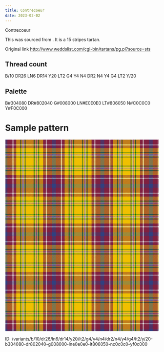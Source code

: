 ```yaml
---
title: Contrecoeur
date: 2023-02-02
---
```

Contrecoeur

This was sourced from <no value>.  It is a 15 stripes tartan.

Original link http://www.weddslist.com/cgi-bin/tartans/pg.pl?source=sts

## Thread count
B/10 DR26 LN6 DR14 Y20 LT2 G4 Y4 N4 DR2 N4 Y4 G4 LT2 Y/20

## Palette
B#304080 DR#802040 G#008000 LN#E0E0E0 LT#806050 N#C0C0C0 Y#F0C000

# Sample pattern

![Tartan detail](tartan.png "B/10 DR26 LN6 DR14 Y20 LT2 G4 Y4 N4 DR2 N4 Y4 G4 LT2 Y/20 tartan")

ID: /variants/b/10/dr26/ln6/dr14/y20/lt2/g4/y4/n4/dr2/n4/y4/g4/lt2/y/20-b304080-dr802040-g008000-lne0e0e0-lt806050-nc0c0c0-yf0c000